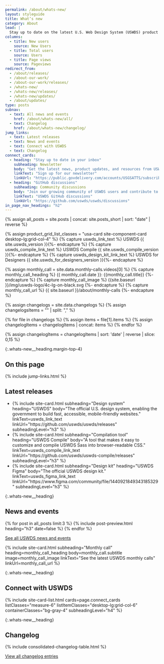 ```yaml
---
permalink: /about/whats-new/
layout: styleguide
title: What’s new
category: About
lead: |
  Stay up to date on the latest U.S. Web Design System (USWDS) product launches, learn how to use the design system, and dive deeper into our monthly call topics.
columns:
  - title: New users
    source: New Users
  - title: Total users
    source: Users
  - title: Page views
    source: Pageviews
redirect_from:
  - /about/releases/
  - /about-our-work/
  - /about-our-work/releases/
  - /whats-new/
  - /whats-new/releases/
  - /whats-new/updates/
  - /about/updates/
type: posts
subnav:
  - text: All news and events
    href: /about/whats-new/all/
  - text: Changelog
    href: /about/whats-new/changelog/
jump_links:
  - text: Latest releases
  - text: News and events
  - text: Connect with USWDS
  - text: Changelog
connect_cards:
  - heading: "Stay up to date in your inbox"
    subheading: Newsletter
    body: "Get the latest news, product updates, and resources from USWDS."
    linkText: "Sign up for our newsletter"
    linkUrl: "https://public.govdelivery.com/accounts/USGSATTS/subscriber/new?qsp=GSA_TTS"
  - heading: "GitHub discussions"
    subheading: Community discussions
    body: "Join our growing community of USWDS users and contribute to design system improvements."
    linkText: "USWDS GitHub discussions"
    linkUrl: "https://github.com/uswds/uswds/discussions"
in_page_nav_headings: "h2"
---
```

<!-- Combine posts and short posts into a single feed -->
{% assign all_posts = site.posts | concat: site.posts_short | sort: "date" | reverse %}

<!--
  Set product release card variables
  - Set card list classes
  - Set card strings
-->
{% assign product_grid_list_classes = "usa-card site-component-card desktop-lg:grid-col-4" %}
{% capture uswds_link_text %} USWDS {{ site.uswds_version }}{%- endcapture %}
{% capture uswds_compile_link_text %} USWDS Compile {{ site.uswds_compile_version }}{%- endcapture %}
{% capture uswds_design_kit_link_text %} USWDS for Designers {{ site.uswds_for_designers_version }}{%- endcapture %}

<!--
  Set monthly call card variables
  - Get data from the most recent monthly call
  - Set card strings
-->
{% assign monthly_call = site.data.monthly-calls.videos[0]  %}
{% capture monthly_call_heading %} {{ monthly_call.date }}: {{monthly_call.title}} {%- endcapture %}
{% capture monthly_call_image %} {{site.baseurl }}/img/uswds-logo/4c-lg-on-black.svg {%- endcapture %}
{% capture monthly_call_url %} {{ site.baseurl }}/about/monthly-calls {%- endcapture %}

<!-- Set consolidated changelog data -->
{% assign changelogs = site.data.changelogs %}
{% assign changelogsItems = "" | split: "," %}

{% for file in changelogs %}
  {% assign items = file[1].items %}
  {% assign changelogItems = changelogItems | concat: items %}
{% endfor %}

{% assign changelogItems = changelogItems | sort: 'date' | reverse | slice: 0,15 %}

{:.whats-new__heading.margin-top-4}
## On this page

{% include jump-links.html %}

<div class="bg-gray-5 padding-3 margin-top-4">
  <h2 class="whats-new__heading margin-top-0">Latest releases</h2>
  <ul class="usa-card-group whats-new__card-group">
    <li class="{{ product_grid_list_classes }}">
      {% include site-card.html
        subheading="Design system"
        heading="USWDS"
        body="The official U.S. design system, enabling the government to build fast, accessible, mobile-friendly websites."
        linkText=uswds_link_text
        linkUrl="https://github.com/uswds/uswds/releases"
        subheadingLevel="h3"
      %}
    </li>
    <li class="{{ product_grid_list_classes }}">
      {% include site-card.html
        subheading="Compilation tool"
        heading="USWDS Compile"
        body="A tool that makes it easy to customize and compile USWDS Sass into browser-readable CSS."
        linkText=uswds_compile_link_text
        linkUrl="https://github.com/uswds/uswds-compile/releases"
        subheadingLevel="h3"
      %}
    </li>
    <li class="{{ product_grid_list_classes }}">
      {% include site-card.html
        subheading="Design kit"
        heading="USWDS Figma"
        body="The official USWDS design kit."
        linkText=uswds_figma_link_text
        linkUrl="https://www.figma.com/community/file/1440921849343185329"
        subheadingLevel="h3"
      %}
    </li>
  </ul>
</div>

{:.whats-new__heading}
## News and events
<div>
{% for post in all_posts limit:3 %}
  {% include post-preview.html heading="h3" date=false %}
{% endfor %}
</div>

<a class="usa-button margin-top-105"
  href="{{ site.baseurl }}/about/whats-new/all/">
  See all USWDS news and events
</a>

<div class="usa-card usa-card--flag usa-card--media-right whats-new-card--monthly-call">
{% include site-card.html
  subheading="Monthly call"
  heading=monthly_call_heading
  body=monthly_call.subtitle
  image=monthly_call_image
  linkText="See the latest USWDS monthly calls"
  linkUrl=monthly_call_url
%}
</div>

{:.whats-new__heading}
## Connect with USWDS

<div class="whats-new__card-group">
  {% include site-card-list.html
    cards=page.connect_cards
    listClasses="measure-6"
    listItemClasses="desktop-lg:grid-col-6"
    containerClasses="bg-gray-4"
    subheadingLevel="h4"
  %}
</div>

{:.whats-new__heading}
## Changelog

{% include consolidated-changelog-table.html %}

<a class="usa-button" href="{{ site.baseurl }}/about/whats-new/changelog/">View all changelog entries</a>
